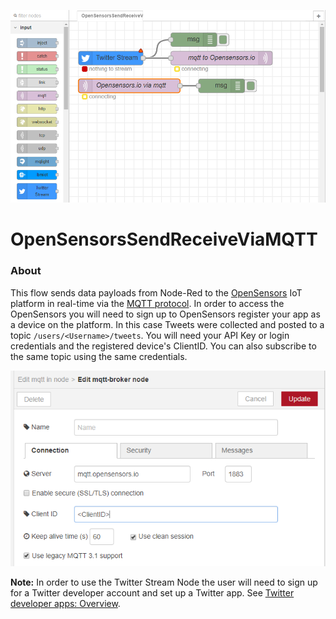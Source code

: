 ![OpenSensorsSendReceiveViaMQTT](images/OpenSensorsSendReceiveViaMQTT.PNG)

OpenSensorsSendReceiveViaMQTT
=============================

### About

This flow sends data payloads from Node-Red to the [OpenSensors](https://www.opensensors.com/) IoT platform in real-time via the [MQTT protocol](http://mqtt.org/). In order to access the OpenSensors you will need to sign up to OpenSensors register your app as a device on the platform. In this case Tweets were collected and posted to a topic `/users/<Username>/tweets`. You will need your API Key or login credentials and the registered device's ClientID. You can also subscribe to the same topic using the same credentials.

![MQTTBrokerConnection](images/MQTTBrokerConnection.PNG)

**Note:** In order to use the Twitter Stream Node the user will need to sign up for a Twitter developer account and set up a Twitter app. See [Twitter developer apps: Overview](https://developer.twitter.com/en/docs/basics/apps/overview).
